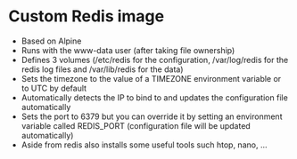# Custom Redis image
* Based on Alpine
* Runs with the www-data user (after taking file ownership)
* Defines 3 volumes (/etc/redis for the configuration, /var/log/redis for the redis log files and /var/lib/redis for the data)
* Sets the timezone to the value of a TIMEZONE environment variable or to UTC by default
* Automatically detects the IP to bind to and updates the configuration file automatically
* Sets the port to 6379 but you can override it by setting an environment variable called REDIS_PORT (configuration file will be updated automatically)
* Aside from redis also installs some useful tools such htop, nano, ...